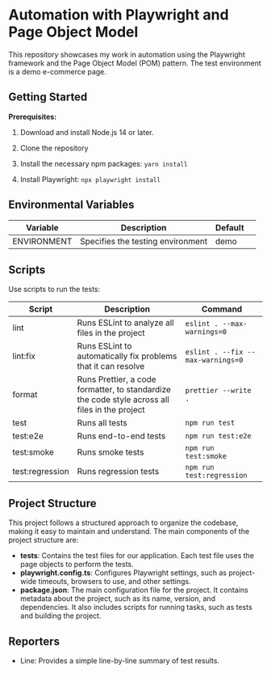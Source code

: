 # Automation with Playwright and Page Object Model

This repository showcases my work in automation using the Playwright framework and the Page Object Model (POM) pattern. The test environment is a demo e-commerce page.

## Getting Started

**Prerequisites:**

1. Download and install Node.js 14 or later.
2. Clone the repository
3. Install the necessary npm packages:
   `yarn install`

4. Install Playwright:
   `npx playwright install`

## Environmental Variables

| Variable    | Description                       | Default |     |
| ----------- | --------------------------------- | ------- | --- |
| ENVIRONMENT | Specifies the testing environment | demo    |     |

## Scripts

Use scripts to run the tests:

| Script          | Description                                                                                    | Command                           |
| --------------- | ---------------------------------------------------------------------------------------------- | --------------------------------- |
| lint            | Runs ESLint to analyze all files in the project                                                | `eslint . --max-warnings=0`       |
| lint:fix        | Runs ESLint to automatically fix problems that it can resolve                                  | `eslint . --fix --max-warnings=0` |
| format          | Runs Prettier, a code formatter, to standardize the code style across all files in the project | `prettier --write .`              |
| test            | Runs all tests                                                                                 | `npm run test`                    |
| test:e2e        | Runs end-to-end tests                                                                          | `npm run test:e2e`                |
| test:smoke      | Runs smoke tests                                                                               | `npm run test:smoke`              |
| test:regression | Runs regression tests                                                                          | `npm run test:regression`         |

## Project Structure

This project follows a structured approach to organize the codebase, making it easy to maintain and understand. The main components of the project structure are:

- **tests**: Contains the test files for our application. Each test file uses the page objects to perform the tests.
- **playwright.config.ts**: Configures Playwright settings, such as project-wide timeouts, browsers to use, and other settings.
- **package.json**: The main configuration file for the project. It contains metadata about the project, such as its name, version, and dependencies. It also includes scripts for running tasks, such as tests and building the project.

## Reporters

- Line: Provides a simple line-by-line summary of test results.
